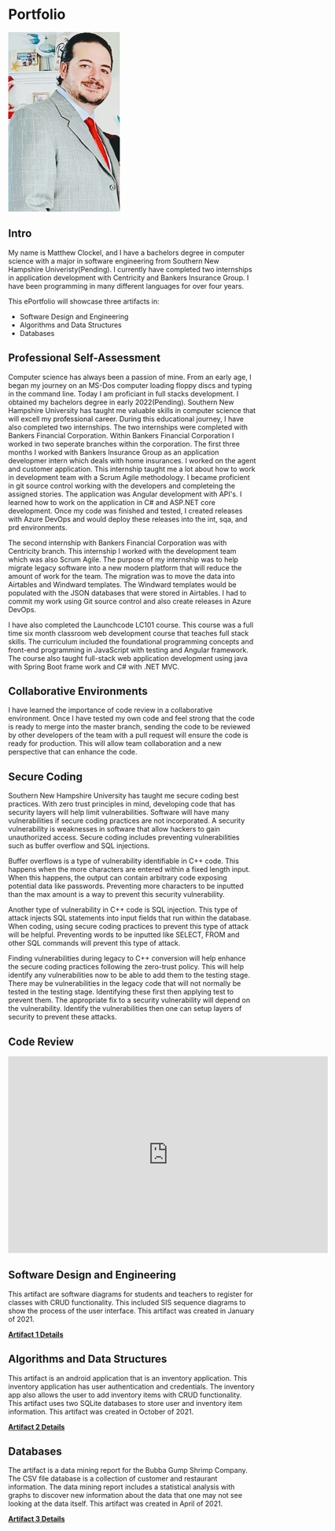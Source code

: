 # Portfolio
<img src="Matt Photo.jpg">

## Intro
My name is Matthew Clockel, and I have a bachelors degree in computer science with a major in software engineering from Southern New Hampshire Univeristy(Pending). I currently have completed two internships in application development with Centricity and Bankers Insurance Group.  I have been programming in many different languages for over four years.  

This ePortfolio will showcase three artifacts in:
- Software Design and Engineering
- Algorithms and Data Structures
- Databases

## Professional Self-Assessment
  Computer science has always been a passion of mine.  From an early age, I began my journey on an MS-Dos computer loading floppy discs and typing in the command line.  Today I am proficiant in full stacks development.  I obtained my bachelors degree in early 2022(Pending).  Southern New Hampshire University has taught me valuable skills in computer science that will excell my professional career.  During this educational journey, I have also completed two internships.  The two internships were completed with Bankers Financial Corporation.  Within Bankers Financial Corporation I worked in two seperate branches within the corporation.  The first three months I worked with Bankers Insurance Group as an application developmer intern which deals with home insurances.  I worked on the agent and customer application.  This internship taught me a lot about how to work in development team with a Scrum Agile methodology.  I became proficient in git source control working with the developers and completeing the assigned stories.  The application was Angular development with API's.  I learned how to work on the application in C# and ASP.NET core development. Once my code was finished and tested, I created releases with Azure DevOps and would deploy these releases into the int, sqa, and prd environments.
  
  The second internship with Bankers Financial Corporation was with Centricity branch.  This internship I worked with the development team which was also Scrum Agile.  The purpose of my internship was to help migrate legacy software into a new modern platform that will reduce the amount of work for the team.  The migration was to move the data into Airtables and Windward templates.  The Windward templates would be populated with the JSON databases that were stored in Airtables.  I had to commit my work using Git source control and also create releases in Azure DevOps. 
  
  I have also completed the Launchcode LC101 course.  This course was a full time six month classroom web development course that teaches full stack skills.  The curriculum included the foundational programming concepts and front-end programming in JavaScript with testing and Angular framework.  The course also taught full-stack web application development using java with Spring Boot frame work and C# with .NET MVC.
  
## Collaborative Environments
I have learned the importance of code review in a collaborative environment.  Once I have tested my own code and feel strong that the code is ready to merge into the master branch, sending the code to be reviewed by other developers of the team with a pull request will ensure the code is ready for production.  This will allow team collaboration and a new perspective that can enhance the code.

## Secure Coding
Southern New Hampshire University has taught me secure coding best practices.  With zero trust principles in mind, developing code that has security layers will help limit vulnerabilities.  Software will have many vulnerabilities if secure coding practices are not incorporated.  A security vulnerability is weaknesses in software that allow hackers to gain unauthorized access.  Secure coding includes preventing vulnerabilities such as buffer overflow and SQL injections.  

Buffer overflows is a type of vulnerability identifiable in C++ code.  This happens when the more characters are entered within a fixed length input.  When this happens, the output can contain arbitrary code exposing potential data like passwords.    Preventing more characters to be inputted than the max amount is a way to prevent this security vulnerability.

Another type of vulnerability in C++ code is SQL injection.  This type of attack injects SQL statements into input fields that run within the database.  When coding, using secure coding practices to prevent this type of attack will be helpful.  Preventing words to be inputted like SELECT, FROM and other SQL commands will prevent this type of attack.

Finding vulnerabilities during legacy to C++ conversion will help enhance the secure coding practices following the zero-trust policy.  This will help identify any vulnerabilities now to be able to add them to the testing stage. There may be vulnerabilities in the legacy code that will not normally be tested in the testing stage.  Identifying these first then applying test to prevent them.  The appropriate fix to a security vulnerability will depend on the vulnerability.  Identify the vulnerabilities then one can setup layers of security to prevent these attacks.


## Code Review
<iframe width="650" height="400" src="https://www.youtube.com/embed/r6bnArzCaMc" frameborder="0" allow="accelerometer; autoplay; encrypted-media; gyroscope; picture-in-picture" allowfullscreen></iframe>

## Software Design and Engineering
This artifact are software diagrams for students and teachers to register for classes with CRUD functionality.  This included SIS sequence diagrams to show the process of the user interface.   This artifact was created in January of 2021. 

[**Artifact 1 Details**](artifact1.md)

## Algorithms and Data Structures
This artifact is an android application that is an inventory application.  This inventory application has user authentication and credentials.  The inventory app also allows the user to add inventory items with CRUD functionality.  This artifact uses two SQLite databases to store user and inventory item information.  This artifact was created in October of 2021.

[**Artifact 2 Details**](artifact2.md)

## Databases
 The artifact is a data mining report for the Bubba Gump Shrimp Company.  The CSV file database is a collection of customer and restaurant information.  The data mining report includes a statistical analysis with graphs to discover new information about the data that one may not see looking at the data itself.  This artifact was created in April of 2021.
 
[**Artifact 3 Details**](artifact3.md)

